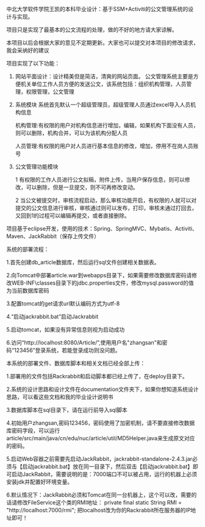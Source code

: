 中北大学软件学院王凯的本科毕业设计：基于SSM+Activiti的公文管理系统的设计与实现。 

项目只是实现了最基本的公文流程的处理，做的不好的地方请大家谅解。 

本项目以后会根据大家的意见不定期更新。大家也可以提交对本项目的修改请求，我会采纳好的建议

项目实现了以下功能：
1) 网站平面设计：设计精美但是简洁，清爽的网站页面。 公文管理系统主要是方便机关单位工作人员方便的发送公文，该系统包括：组织机构管理，人员管理，权限管理，公文管理 
2) 系统模块 系统首先默认一个超级管理员，超级管理人员通过excel导入人员机构信息

   机构管理:有权限的用户对机构信息进行增加，编辑，如果机构下面没有人员， 则可以删除，机构合并，可以为该机构分配人员 

   人员管理:有权限的用户对人员进行基本信息的修改，增加，停用不在岗人员账号 

3) 公文管理功能模块 

   1 有权限的工作人员进行公文拟稿，附件上传，当用户保存信息，则可以修改，可以删除，但是一旦提交，则不可再修改变动。
 
   2 当公文被提交时，审核流程启动，那么审核功能开启，有权限的人就可以对提交的公文信息进行审核，审核通过则可以发布，打印，审核未通过打回去，又回到1的过程可以编辑再提交，或者直接删除。

项目基于eclipse开发，使用的技术：Spring、SpringMVC、Mybatis、Activiti、Maven、JackRabbit（保存上传文件）

系统的部署流程：

1.首先创建db_article数据库，然后运行sql文件创建相关数据表。

2.向Tomcat中部署article.war到webapps目录下，如果需要修改数据库密码请修改WEB-INF\classes目录下的jdbc.properties文件，修改mysql.password的值为当前数据库密码

3.配置tomcat的get请求url默认编码方式为utf-8

4.“启动jackrabbit.bat”启动Jackrabbit

5.启动tomcat，如果没有异常信息则视为启动成功

6.访问“http://localhost:8080/Article/”,使用用户名"zhangsan"和密码“123456”登录系统，若能登录成功则没问题。

本系统的部署文件、数据库脚本和相关文档已经全部上传：

1.部署用的文件包括Rackrabbit和启动脚本都已经上传了，在deploy目录下。

2.系统的设计思路和设计文件在documentation文件夹下，如果你想知道系统设计思路，可以看这些文档和我的毕业设计说明书

3.数据库脚本在sql目录下，请在运行前导入sql脚本

4.初始用户zhangsan,密码123456，密码使用了加密机制，请不要直接修改数据库密码字段，可以运行
article/src/main/java/cn/edu/nuc/article/util/MD5Helper.java来生成原文对应的密码。

5.启动Web容器之前需要先启动JackRabbit，jackrabbit-standalone-2.4.3.jar必须与【启动jackrabbit.bat】放在同一目录下，然后双击【启动jackrabbit.bat】即可启动JackRabbit，需要说明的是：7000端口不可以被占用，运行的机器上必须安装jdk并配置好环境变量。

6.默认情况下：JackRabbit必须和Tomcat在同一台机器上，这个可以改，需要的话请修改FileService这个类的RMI地址：
    private final static String RMI = "http://localhost:7000/rmi";
  把localhost改为你的Rackrabbit所在服务器的IP地址即可！ 